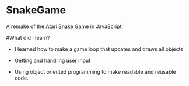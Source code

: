 # SnakeGame
A remake of the Atari Snake Game in JavaScript.

#What did I learn?

- I learned how to make a game loop that updates and draws all objects

- Getting and handling user input

- Using object oriented programming to make readable and reusable code.

